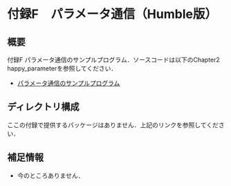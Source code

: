# 付録F　パラメータ通信（Humble版）
## 概要
付録F パラメータ通信のサンプルプログラム．ソースコードは以下のChapter2 happy_parameterを参照してください．
- [パラメータ通信のサンプルプログラム](https://github.com/AI-Robot-Book-Humble/chapter2/tree/main/happy_parameter)

## ディレクトリ構成
ここの付録で提供するパッケージはありません．上記のリンクを参照してください．


## 補足情報
- 今のところありません．
